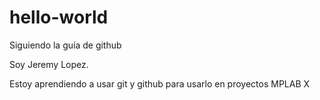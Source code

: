 # hello-world
Siguiendo la guía de github

Soy Jeremy Lopez.

Estoy aprendiendo a usar git y github para usarlo en proyectos MPLAB X
